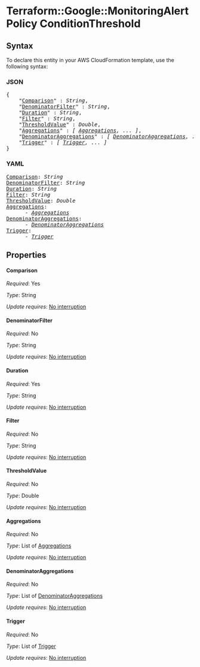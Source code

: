 # Terraform::Google::MonitoringAlertPolicy ConditionThreshold

## Syntax

To declare this entity in your AWS CloudFormation template, use the following syntax:

### JSON

<pre>
{
    "<a href="#comparison" title="Comparison">Comparison</a>" : <i>String</i>,
    "<a href="#denominatorfilter" title="DenominatorFilter">DenominatorFilter</a>" : <i>String</i>,
    "<a href="#duration" title="Duration">Duration</a>" : <i>String</i>,
    "<a href="#filter" title="Filter">Filter</a>" : <i>String</i>,
    "<a href="#thresholdvalue" title="ThresholdValue">ThresholdValue</a>" : <i>Double</i>,
    "<a href="#aggregations" title="Aggregations">Aggregations</a>" : <i>[ <a href="conditionthreshold-aggregations.md">Aggregations</a>, ... ]</i>,
    "<a href="#denominatoraggregations" title="DenominatorAggregations">DenominatorAggregations</a>" : <i>[ <a href="conditionthreshold-denominatoraggregations.md">DenominatorAggregations</a>, ... ]</i>,
    "<a href="#trigger" title="Trigger">Trigger</a>" : <i>[ <a href="conditionthreshold-trigger.md">Trigger</a>, ... ]</i>
}
</pre>

### YAML

<pre>
<a href="#comparison" title="Comparison">Comparison</a>: <i>String</i>
<a href="#denominatorfilter" title="DenominatorFilter">DenominatorFilter</a>: <i>String</i>
<a href="#duration" title="Duration">Duration</a>: <i>String</i>
<a href="#filter" title="Filter">Filter</a>: <i>String</i>
<a href="#thresholdvalue" title="ThresholdValue">ThresholdValue</a>: <i>Double</i>
<a href="#aggregations" title="Aggregations">Aggregations</a>: <i>
      - <a href="conditionthreshold-aggregations.md">Aggregations</a></i>
<a href="#denominatoraggregations" title="DenominatorAggregations">DenominatorAggregations</a>: <i>
      - <a href="conditionthreshold-denominatoraggregations.md">DenominatorAggregations</a></i>
<a href="#trigger" title="Trigger">Trigger</a>: <i>
      - <a href="conditionthreshold-trigger.md">Trigger</a></i>
</pre>

## Properties

#### Comparison

_Required_: Yes

_Type_: String

_Update requires_: [No interruption](https://docs.aws.amazon.com/AWSCloudFormation/latest/UserGuide/using-cfn-updating-stacks-update-behaviors.html#update-no-interrupt)

#### DenominatorFilter

_Required_: No

_Type_: String

_Update requires_: [No interruption](https://docs.aws.amazon.com/AWSCloudFormation/latest/UserGuide/using-cfn-updating-stacks-update-behaviors.html#update-no-interrupt)

#### Duration

_Required_: Yes

_Type_: String

_Update requires_: [No interruption](https://docs.aws.amazon.com/AWSCloudFormation/latest/UserGuide/using-cfn-updating-stacks-update-behaviors.html#update-no-interrupt)

#### Filter

_Required_: No

_Type_: String

_Update requires_: [No interruption](https://docs.aws.amazon.com/AWSCloudFormation/latest/UserGuide/using-cfn-updating-stacks-update-behaviors.html#update-no-interrupt)

#### ThresholdValue

_Required_: No

_Type_: Double

_Update requires_: [No interruption](https://docs.aws.amazon.com/AWSCloudFormation/latest/UserGuide/using-cfn-updating-stacks-update-behaviors.html#update-no-interrupt)

#### Aggregations

_Required_: No

_Type_: List of <a href="conditionthreshold-aggregations.md">Aggregations</a>

_Update requires_: [No interruption](https://docs.aws.amazon.com/AWSCloudFormation/latest/UserGuide/using-cfn-updating-stacks-update-behaviors.html#update-no-interrupt)

#### DenominatorAggregations

_Required_: No

_Type_: List of <a href="conditionthreshold-denominatoraggregations.md">DenominatorAggregations</a>

_Update requires_: [No interruption](https://docs.aws.amazon.com/AWSCloudFormation/latest/UserGuide/using-cfn-updating-stacks-update-behaviors.html#update-no-interrupt)

#### Trigger

_Required_: No

_Type_: List of <a href="conditionthreshold-trigger.md">Trigger</a>

_Update requires_: [No interruption](https://docs.aws.amazon.com/AWSCloudFormation/latest/UserGuide/using-cfn-updating-stacks-update-behaviors.html#update-no-interrupt)

